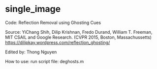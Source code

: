 # single_image
Code: Reflection Removal using Ghosting Cues

Source: YiChang Shih, Dilip Krishnan, Fredo Durand, William T. Freeman, MIT CSAIL and Google Research. (CVPR 2015, Boston, Massachussetts)
https://dilipkay.wordpress.com/reflection_ghosting/

Edited by: Thong Nguyen

How to use:
run script file: deghosts.m

